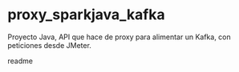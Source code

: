 # proxy_sparkjava_kafka
Proyecto Java, API que hace de proxy para alimentar un Kafka, con peticiones desde JMeter.

<snippet>
  <content><![CDATA[
# ${1:Project Name}
Proyecto Java, API que hace de proxy para alimentar un Kafka, con peticiones desde JMeter.
## Installation
En la carpeta de recursos, se encuentran los materiales extra necesarios:
1. `\Binarios`: Los empaquetados originales de Kafka y JMeter.
2. `\JMeter`: El propio JMeter para realizar pruebas de carga.
3. `\Kafka`: El propio Kafka, en las versiones 2.10 y 2.11, a gusto del consumidor.
4. `\Proyectos_JMeter`: Proyectos y plantillas para realizar llamadas al API (pasarela a Kafka).
## Usage
El stack se compone por un lado de JMeter como fuente origen de los eventos y llamadas al API y Kafka para guardarlos en una cola. Entre éstos dos componentes se encuentra un API que simplemente hará de pasarela del mensaje, utilizando el API de Kafka para generar un productor que alimentará la cola de Kafka.
Para trabajar con el stack tenemos que hacer lo siguiente:
1. Arrancar ZooKeeper: En la carpeta de recursos, dentro del directorio de Kafka, en la versión que decidamos, ejecutar `./bin/zookeeper-server-start.sh config/zookeeper.properties`.
2. Arrancar Kafka: En la carpeta de recursos, dentro del directorio de Kafka, en la versión que decidamos, ejecutar `./bin/kafka-server-start.sh config/server.properties`.
3. Ejecutar el proyecto (Jetty Runner)
4. Realizar llamadas al API, por ejemplo: (POST)`http://{{host}}:8080/proxy_sparkjava_kafka/sendTestData/topicPruebas` con el mensaje en el body.
## Contributing
1. Forkealo !
2. Crea tu propio branch: `git checkout -b my-new-feature`
3. Comitea tus cambios: `git commit -am 'Add some feature'`
4. Haz el puch a tu rama: `git push origin my-new-feature`
5. Lanza una pull request ¡¡¡ :D
## History
Me hacía falta en el curro y ya que lo hice pues... aquí está
## Credits
- http://kafka.apache.org/
- http://jmeter.apache.org/
- http://sparkjava.com/
## License
Licencia Apache 2.0
]]></content>
  <tabTrigger>readme</tabTrigger>
</snippet>